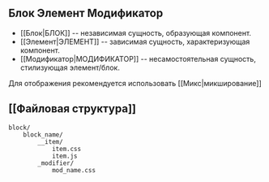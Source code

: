 ## Блок Элемент Модификатор


- [[Блок|БЛОК]] -- независимая сущность, образующая компонент.
- [[Элемент|ЭЛЕМЕНТ]] -- зависимая сущность, характеризующая компонент.
- [[Модификатор|МОДИФИКАТОР]] -- несамостоятельная сущность, стилизующая элемент/блок.

Для отображения рекомендуется использовать [[Микс|микширование]]
## [[Файловая структура]]

	block/
		block_name/
			__item/
				item.css
				item.js
			_modifier/
				mod_name.css
